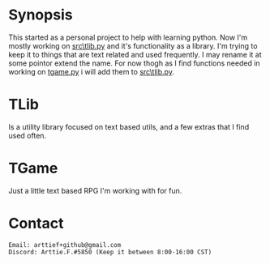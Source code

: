 # Synopsis

This started as a personal project to help with learning python. Now I'm mostly working on [src\tlib.py](https://github.com/ArttieF/TGame/blob/main/src/tlib.py) and it's functionality as a library. I'm trying to keep it to things that are text related and used frequently. I may rename it at some pointor extend the name. For now thogh as I find functions needed in working on [tgame.py](https://github.com/ArttieF/TGame/blob/main/tgame.py) i will add them to [src\tlib.py](https://github.com/ArttieF/TGame/blob/main/src/tlib.py).

# TLib
Is a utility library focused on text based utils, and a few extras that I find used often.

# TGame
Just a little text based RPG I'm working with for fun.

# Contact
    Email: arttief+github@gmail.com
    Discord: Arttie.F.#5850 (Keep it between 8:00-16:00 CST)
    
